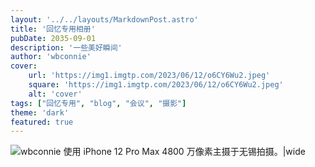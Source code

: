 ```yaml
---
layout: '../../layouts/MarkdownPost.astro'
title: '回忆专用相册'
pubDate: 2035-09-01
description: '一些美好瞬间'
author: 'wbconnie'
cover:
    url: 'https://img1.imgtp.com/2023/06/12/o6CY6Wu2.jpeg'
    square: 'https://img1.imgtp.com/2023/06/12/o6CY6Wu2.jpeg'
    alt: 'cover'
tags: ["回忆专用", "blog", "会议", "摄影"] 
theme: 'dark'
featured: true
---
```




![wbconnie 使用 iPhone 12 Pro Max 4800 万像素主摄于无锡拍摄。|wide](https://img1.imgtp.com/2023/06/12/Gvv49bd8.jpeg)


